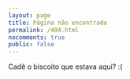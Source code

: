 ```yaml
---
layout: page
title: Página não encontrada
permalink: /404.html
nocomments: true
public: false
---
```


Cadê o biscoito que estava aqui? :(

